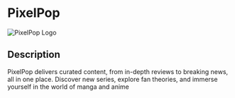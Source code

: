 # PixelPop

![PixelPop Logo](https://drive.google.com/uc?export=view&id=1WGz3nXZQ65flwqlvNi3fEU_nabXiNuE3)

## Description

 PixelPop delivers curated content, from in-depth reviews to breaking news, all in one place.
 Discover new series, explore fan theories, and immerse yourself in the world of manga and anime

